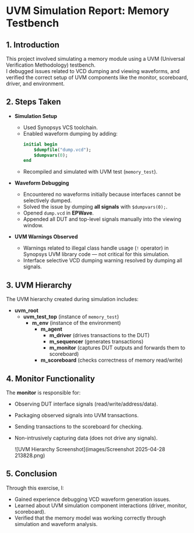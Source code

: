 # UVM Simulation Report: Memory Testbench

## 1. Introduction
This project involved simulating a memory module using a UVM (Universal Verification Methodology) testbench.  
I debugged issues related to VCD dumping and viewing waveforms, and verified the correct setup of UVM components like the monitor, scoreboard, driver, and environment.

## 2. Steps Taken

- **Simulation Setup**
  - Used Synopsys VCS toolchain.
  - Enabled waveform dumping by adding:
    ```systemverilog
    initial begin
        $dumpfile("dump.vcd");
        $dumpvars(0);
    end
    ```
  - Recompiled and simulated with UVM test (`memory_test`).

- **Waveform Debugging**
  - Encountered no waveforms initially because interfaces cannot be selectively dumped.
  - Solved the issue by dumping **all signals** with `$dumpvars(0);`.
  - Opened `dump.vcd` in **EPWave**.
  - Appended all DUT and top-level signals manually into the viewing window.

- **UVM Warnings Observed**
  - Warnings related to illegal class handle usage (`!` operator) in Synopsys UVM library code — not critical for this simulation.
  - Interface selective VCD dumping warning resolved by dumping all signals.

## 3. UVM Hierarchy

The UVM hierarchy created during simulation includes:

- **uvm_root**
  - **uvm_test_top** (instance of `memory_test`)
    - **m_env** (instance of the environment)
      - **m_agent**
        - **m_driver** (drives transactions to the DUT)
        - **m_sequencer** (generates transactions)
        - **m_monitor** (captures DUT outputs and forwards them to scoreboard)
      - **m_scoreboard** (checks correctness of memory read/write)

## 4. Monitor Functionality

The **monitor** is responsible for:

- Observing DUT interface signals (read/write/address/data).
- Packaging observed signals into UVM transactions.
- Sending transactions to the scoreboard for checking.
- Non-intrusively capturing data (does not drive any signals).

  ![UVM Hierarchy Screenshot](images/Screenshot 2025-04-28 213828.png)

## 5. Conclusion

Through this exercise, I:

- Gained experience debugging VCD waveform generation issues.
- Learned about UVM simulation component interactions (driver, monitor, scoreboard).
- Verified that the memory model was working correctly through simulation and waveform analysis.
